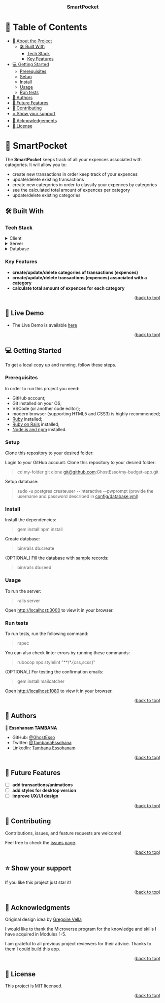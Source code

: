 <h3 align="center"><b>SmartPocket</b></h3>

<a name="readme-top"></a>

# 📗 Table of Contents

- [📖 About the Project](#about-project)
  - [🛠 Built With](#built-with)
    - [Tech Stack](#tech-stack)
    - [Key Features](#key-features)
- [💻 Getting Started](#getting-started)
  - [Prerequisites](#prerequisites)
  - [Setup](#setup)
  - [Install](#install)
  - [Usage](#usage)
  - [Run tests](#run-tests)
- [👥 Authors](#authors)
- [🔭 Future Features](#future-features)
- [🤝 Contributing](#contributing)
- [⭐️ Show your support](#support)
- [🙏 Acknowledgements](#acknowledgements)
- [📝 License](#license)


# 📖 SmartPocket <a name="about-project"></a>

The **SmartPocket** keeps track of all your expences associated with catogories. It will allow you to:
- create new transactions in order keep track of your expences
- update/delete existing transactions
- create new categories in order to classify your expences by categories
- see the calculated total amount of expences per category
- update/delete existing categories


## 🛠 Built With <a name="built-with"></a>

### Tech Stack <a name="tech-stack"></a>

<details>
  <summary>Client</summary>
  <ul>
    <li><a href="https://developer.mozilla.org/ru/docs/Web/HTML">HTML</a></li>
    <li><a href="https://developer.mozilla.org/ru/docs/Web/CSS">CSS</a></li>
    <li><a href="https://developer.mozilla.org/ru/docs/Web/JavaScript">JavaScript</a></li>
  </ul>
</details>

<details>
  <summary>Server</summary>
  <ul>
    <li><a href="https://www.ruby-lang.org/en/">Ruby</a></li>
    <li><a href="https://rubyonrails.org/">Ruby on Rails</a></li>
  </ul>
</details>

<details>
<summary>Database</summary>
  <ul>
    <li><a href="https://www.postgresql.org/">PostgreSQL</a></li>
  </ul>
</details>


### Key Features <a name="key-features"></a>

- **create/update/delete categories of transactions (expences)**
- **create/update/delete transactions (expences) associated with a category**
- **calculate total amount of expences for each category**

<p align="right">(<a href="#readme-top">back to top</a>)</p>


## 🚀 Live Demo <a name="live-demo"></a>

- The Live Demo is available [here](https://moyin-3unn.onrender.com/)

<p align="right">(<a href="#readme-top">back to top</a>)</p>


## 💻 Getting Started <a name="getting-started"></a>

To get a local copy up and running, follow these steps.

### Prerequisites

In order to run this project you need:

- GitHub account;
- Git installed on your OS;
- VSCode (or another code editor);
- modern browser (supporting HTML5 and CSS3) is highly recommended;
- [Ruby](https://www.ruby-lang.org/en/documentation/installation/) installed;
- [Ruby on Rails](https://gorails.com/guides) installed;
- [Node.js and npm](https://nodejs.org/) installed.

### Setup

Clone this repository to your desired folder:

Login to your GitHub account. Clone this repository to your desired folder:

> cd my-folder
> git clone git@github.com:GhostEsso/my-budget-app.git

Setup database:
> sudo -u postgres createuser --interactive --pwprompt
(provide the username and password described in [config/database.yml](./config/database.yml))

### Install

Install the dependencies:
> gem install
> npm install

Create database:
> bin/rails db:create

(OPTIONAL) Fill the database with sample records:
> bin/rails db:seed

### Usage

To run the server:
> rails server

Open [http://localhost:3000](http://localhost:3000) to view it in your browser.

### Run tests

To run tests, run the following command:
> rspec

You can also check linter errors by running these commands:
> rubocop
> npx stylelint "**/*.{css,scss}"

(OPTIONAL) For testing the confirmation emails:
> gem install mailcatcher

Open [http://localhost:1080](http://localhost:1080) to view it in your browser.

<p align="right">(<a href="#readme-top">back to top</a>)</p>


## 👥 Authors <a name="authors"></a>


👤 **Essohanam TAMBANA**

- GitHub: [@GhostEsso](https://github.com/GhostEsso)
- Twitter: [@TambanaEssohana](https://twitter.com/TambanaEssohana)
- LinkedIn: [Tambana Essohanam](https://www.linkedin.com/in/essohanam-tambana)


<p align="right">(<a href="#readme-top">back to top</a>)</p>


## 🔭 Future Features <a name="future-features"></a>

- [ ] **add transactions/animations**
- [ ] **add styles for desktop version**
- [ ] **improve UX/UI design**

<p align="right">(<a href="#readme-top">back to top</a>)</p>


## 🤝 Contributing <a name="contributing"></a>

Contributions, issues, and feature requests are welcome!

Feel free to check the [issues page](../../issues/).

<p align="right">(<a href="#readme-top">back to top</a>)</p>


## ⭐️ Show your support <a name="support"></a>

If you like this project just star it!

<p align="right">(<a href="#readme-top">back to top</a>)</p>


## 🙏 Acknowledgments <a name="acknowledgements"></a>

Original design idea by <a target="_blank" href="https://www.behance.net/gregoirevella">Gregoire Vella</a>

I would like to thank the Microverse program for the knowledge and skills I have acquired in Modules 1-5.

I am grateful to all previous project reviewers for their advice. Thanks to them I could build this app.

<p align="right">(<a href="#readme-top">back to top</a>)</p>


## 📝 License <a name="license"></a>

This project is [MIT](./LICENSE) licensed.

<p align="right">(<a href="#readme-top">back to top</a>)</p>